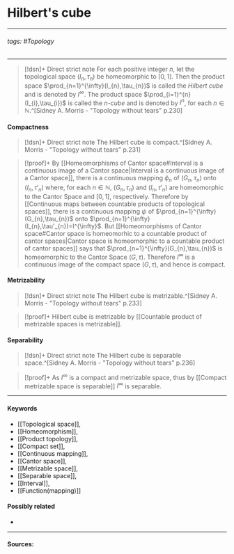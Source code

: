 # Hilbert's cube
***
###### tags: #Topology 
***
>[!dsn]+ Direct strict note
>For each positive integer $n$, let the topological space $(I_{n},\tau_{n})$ be homeomorphic to $[0,1]$. Then the product space $\prod_{n=1}^{\infty}(I_{n},\tau_{n})$ is called the *Hilbert cube* and is denoted by $I^{\infty}$. The product space $\prod_{i=1}^{n}(I_{i},\tau_{i})$ is called the *$n$-cube* and is denoted by $I^{n}$, for each $n\in\mathbb{N}$.^[Sidney A. Morris - "Topology without tears" p.230]

#### Compactness
>[!dsn]+ Direct strict note
>The Hilbert cube is compact.^[Sidney A. Morris - "Topology without tears" p.231]

>[!proof]+
>By [[Homeomorphisms of Cantor space#Interval is a continuous image of a Cantor space|Interval is a continuous image of a Cantor space]], there is a continuous mapping $\phi_{n}$ of $(G_{n},\tau_{n})$ onto $(I_{n},\tau'_{n})$ where, for each $n\in\mathbb{N}$, $(G_{n},\tau_{n})$ and $(I_{n},\tau'_{n})$ are homeomorphic to the Cantor Space and $[0,1]$, respectively. Therefore by [[Continuous maps between countable products of topological spaces]], there is a continuous mapping $\psi$ of $\prod_{n=1}^{\infty}(G_{n},\tau_{n})$ onto $\prod_{n=1}^{\infty}(I_{n},\tau'_{n})=I^{\infty}$. But  [[Homeomorphisms of Cantor space#Cantor space is homeomorhic to a countable product of cantor spaces|Cantor space is homeomorphic to a countable product of cantor spaces]] says that $\prod_{n=1}^{\infty}(G_{n},\tau_{n})$ is homeomorphic to the Cantor Space $(G,\tau)$. Therefore $I^{\infty}$ is a continuous image of the compact space $(G,\tau)$, and hence is compact.

#### Metrizability
>[!dsn]+ Direct strict note
>The Hilbert cube is metrizable.^[Sidney A. Morris - "Topology without tears" p.233]

>[!proof]+
>Hilbert cube is metrizable by [[Countable product of metrizable spaces is metrizable]].

#### Separability
>[!dsn]+ Direct strict note
>The Hilbert cube is separable space.^[Sidney A. Morris - "Topology without tears" p.236]

>[!proof]+
>As $I^{\infty}$ is a compact and metrizable space, thus by [[Compact metrizable space is separable]] $I^{\infty}$ is separable.

***
#### Keywords
- [[Topological space]],
- [[Homeomorphism]],
- [[Product topology]],
- [[Compact set]],
- [[Continuous mapping]],
- [[Cantor space]],
- [[Metrizable space]],
- [[Separable space]],
- [[Interval]],
- [[Function(mapping)]]
#### Possibly related
- 
***
#### Sources: